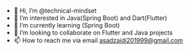 - 👋 Hi, I’m @technical-mindset
- 👀 I’m interested in Java(Spring Boot) and Dart(Flutter)
- 🌱 I’m currently learning (Spring Boot)
- 💞️ I’m looking to collaborate on Flutter and Java projects
- 📫 How to reach me via email asadzaidi201999@gmail.com

<!---
technical-mindset/technical-mindset is a ✨ special ✨ repository because its `README.md` (this file) appears on your GitHub profile.
You can click the Preview link to take a look at your changes.
--->
